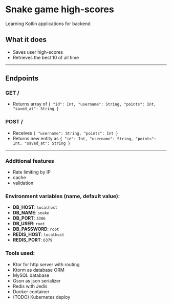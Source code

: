 # Snake game high-scores
Learning Kotlin applications for backend

## What it does
- Saves user high-scores
- Retrieves the best 10 of all time

___

## Endpoints
### GET /
- Returns array of `
  {
  "id": Int,
  "username": String,
  "points": Int,
  "saved_at": String
  }
`

### POST /
- Receives `
  {
  "username": String,
  "points": Int
  }
  `
- Returns new entity as `
  {
  "id": Int,
  "username": String,
  "points": Int,
  "saved_at": String
  }
  `

___

### Additional features
- Rate limiting by IP
- cache
- validation

### Environment variables (name, default value):
- **DB_HOST**: `localhost`
- **DB_NAME**: `snake`
- **DB_PORT**: `3306`
- **DB_USER**: `root`
- **DB_PASSWORD**: `root`
- **REDIS_HOST**: `localhost`
- **REDIS_PORT**: `6379`

### Tools used:
- Ktor for http server with routing
- Ktorm as database ORM
- MySQL database
- Gson as json serializer
- Redis with Jedis
- Docker container
- (TODO) Kubernetes deploy